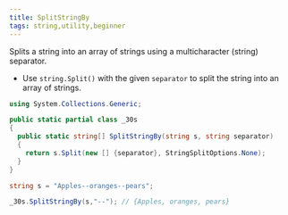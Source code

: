 ```yaml
---
title: SplitStringBy
tags: string,utility,beginner
---
```


Splits a string into an array of strings using a multicharacter (string) separator.

- Use `string.Split()` with the given `separator` to split the string into an array of strings.

```csharp
using System.Collections.Generic;

public static partial class _30s 
{
  public static string[] SplitStringBy(string s, string separator) 
  {
    return s.Split(new [] {separator}, StringSplitOptions.None);
  }
}
```

```csharp
string s = "Apples--oranges--pears";

_30s.SplitStringBy(s,"--"); // {Apples, oranges, pears}
```
